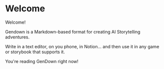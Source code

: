 # Welcome

Welcome!

Gendown is a Markdown-based format for creating AI Storytelling adventures.

Write in a text editor, on you phone, in Notion... and then use it in any game or storybook that supports it.

You're reading GenDown right now!

